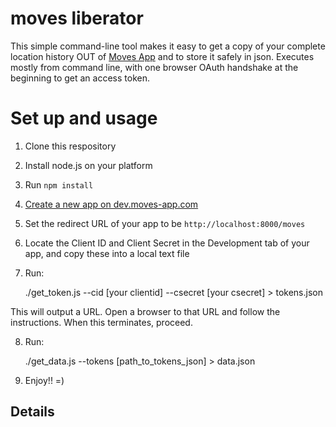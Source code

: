 moves liberator
=========

This simple command-line tool makes it easy to get a copy of your complete location history OUT of [Moves App](http://moves-app.com) and to store it safely in json.  Executes mostly from command line, with one browser OAuth handshake at the beginning to get an access token. 

Set up and usage
==

1. Clone this respository
2. Install node.js on your platform
3. Run ``npm install``
4. [Create a new app on dev.moves-app.com](https://dev.moves-app.com/apps)
5. Set the redirect URL of your app to be ``http://localhost:8000/moves`` 
6. Locate the Client ID and Client Secret in the Development tab of your app, and copy these into a local text file
7. Run:

      ./get_token.js --cid [your clientid] --csecret [your csecret] > tokens.json


This will output a URL. Open a browser to that URL and follow the instructions.
When this terminates, proceed.

8. Run:
 
      ./get_data.js --tokens [path_to_tokens_json] > data.json

9. Enjoy!! =)

Details
--

